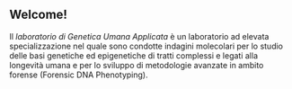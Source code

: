 ## Welcome!
Il *laboratorio di Genetica Umana Applicata* è un laboratorio ad elevata specializzazione nel quale sono condotte  indagini molecolari per lo studio delle basi genetiche ed epigenetiche di tratti complessi e legati alla longevità umana e per lo sviluppo di metodologie avanzate in ambito forense (Forensic DNA Phenotyping).